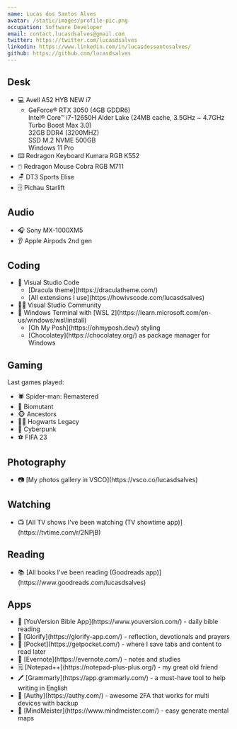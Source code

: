 ```yaml
---
name: Lucas dos Santos Alves
avatar: /static/images/profile-pic.png
occupation: Software Developer
email: contact.lucasdsalves@gmail.com
twitter: https://twitter.com/lucasdsalves
linkedin: https://www.linkedin.com/in/lucasdossantosalves/
github: https://github.com/lucasdsalves
---
```


## Desk

<ul>
  <li>
   💻 Avell A52 HYB NEW i7
    <ul>
      <li>
        GeForce® RTX 3050 (4GB GDDR6) <br /> Intel® Core™ i7-12650H Alder Lake (24MB cache, 3.5GHz ~ 4.7GHz Turbo Boost Max 3.0) <br />32GB DDR4 (3200MHZ) <br /> SSD M.2 NVME 500GB <br /> Windows 11 Pro
      </li>
    </ul>  
  </li>
  <li>
    ⌨️ Redragon Keyboard Kumara RGB K552
  </li>
  <li>
    🖱️ Redragon Mouse Cobra RGB M711  
  </li>
  <li>
    🪑 DT3 Sports Elise
  </li>
  <li>
    🗄️ Pichau Starlift
  </li>
</ul>

## Audio

<ul>
  <li>
    🎧 Sony MX-1000XM5
  </li>
  <li>
    👂 Apple Airpods 2nd gen
  </li>
</ul>

## Coding

<ul>
  <li>
    🎨 Visual Studio Code
    <ul>
      <li>
       [Dracula theme](https://draculatheme.com/)
      </li>
      <li>
        [All extensions I use](https://howivscode.com/lucasdsalves)
      </li>
    </ul>
  </li>
  <li>
    🧑‍🏭 Visual Studio Community
  </li>
  <li>
    🐧 Windows Terminal with [WSL 2](https://learn.microsoft.com/en-us/windows/wsl/install)
    <ul>
      <li>
        [Oh My Posh](https://ohmyposh.dev/) styling
      </li>
      <li>
        [Chocolatey](https://chocolatey.org/) as package manager for Windows
      </li>
    </ul>  
  </li>
</ul>

## Gaming

Last games played:

<ul>
  <li> 
     🕷️ Spider-man: Remastered
  </li>
  <li> 
     🦝 Biomutant 
  </li>
  <li> 
    🐵 Ancestors 
  </li>
  <li> 
    🧙‍♂️ Hogwarts Legacy 
  </li>
  <li> 
    🤖 Cyberpunk 
  </li>
  <li> 
    ⚽ FIFA 23
  </li>
</ul>

## Photography

<ul>
  <li>
   📷 [My photos gallery in VSCO](https://vsco.co/lucasdsalves)
  </li>
</ul>

## Watching

<ul>
  <li>
   📺 [All TV shows I've been watching (TV showtime app)](https://tvtime.com/r/2NPjB)
  </li>
</ul>

## Reading

<ul>
  <li>
   📚 [All books I've been reading (Goodreads app)](https://www.goodreads.com/lucasdsalves)
  </li>
</ul>

## Apps

<ul>
  <li>
    📖 [YouVersion Bible App](https://www.youversion.com/) - daily bible reading
  </li>
  <li>
    🙌 [Glorify](https://glorify-app.com/) - reflection, devotionals and prayers
  </li>
  <li>
    🔻 [Pocket](https://getpocket.com/) - where I save tabs and content to read later
  </li>
  <li>
    🐘 [Evernote](https://evernote.com/) - notes and studies
  </li>
  <li>
    🗒️ [Notepad++](https://notepad-plus-plus.org/) - my great old friend
  </li>
  <li>
    🖊️ [Grammarly](https://app.grammarly.com/) - a must-have tool to help writing in English
  </li>
  <li>
    🔐 [Authy](https://authy.com/) - awesome 2FA that works for multi devices with backup
  </li>
  <li>
    🧠 [MindMeister](https://www.mindmeister.com/) - easy generate mental maps
  </li>
</ul>
